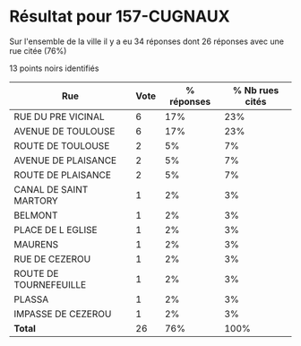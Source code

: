 # Résultat pour 157-CUGNAUX

Sur l'ensemble de la ville il y a eu 34 réponses dont 26 réponses avec une rue citée (76%)

13 points noirs identifiés

| Rue | Vote | % réponses | % Nb rues cités|
|-----|------|------------|----------------|
| RUE DU PRE VICINAL | 6 | 17% | 23%|
| AVENUE DE TOULOUSE | 6 | 17% | 23%|
| ROUTE DE TOULOUSE | 2 | 5% | 7%|
| AVENUE DE PLAISANCE | 2 | 5% | 7%|
| ROUTE DE PLAISANCE | 2 | 5% | 7%|
| CANAL DE SAINT MARTORY | 1 | 2% | 3%|
| BELMONT | 1 | 2% | 3%|
| PLACE DE L EGLISE | 1 | 2% | 3%|
| MAURENS | 1 | 2% | 3%|
| RUE DE CEZEROU | 1 | 2% | 3%|
| ROUTE DE TOURNEFEUILLE | 1 | 2% | 3%|
| PLASSA | 1 | 2% | 3%|
| IMPASSE DE CEZEROU | 1 | 2% | 3%|
| **Total** | 26 | 76% | 100%|
